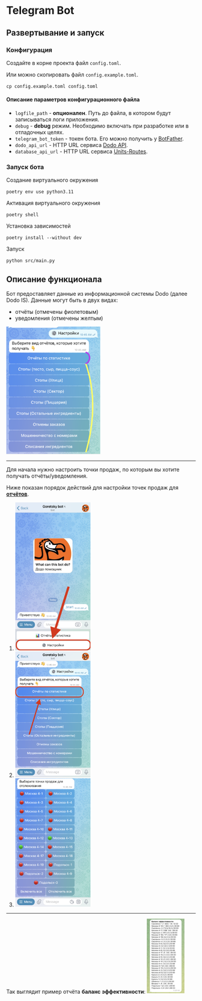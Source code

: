 # Telegram Bot

## Развертывание и запуск

### Конфигурация
Создайте в корне проекта файл `config.toml`. 

Или можно скопировать файл `config.example.toml`.

```shell
cp config.example.toml config.toml
```

#### Описание параметров конфигурационного файла
- `logfile_path` - **опционален**. Путь до файла, в котором будут записываться логи приложения.
- `debug` - **debug** режим. Необходимо включать при разработке или в отладочных целях.
- `telegram_bot_token` - токен бота. Его можно получить у [BotFather](https://t.me/BotFather).
- `dodo_api_url` - HTTP URL сервиса [Dodo API](https://github.com/goretsky-integration/api).
- `database_api_url` - HTTP URL сервиса [Units-Routes](https://github.com/goretsky-integration/unit-routes-database).

### Запуск бота

Создание виртуального окружения
```shell
poetry env use python3.11
```

Активация виртуального окружения
```shell
poetry shell
```

Установка зависимостей
```shell
poetry install --without dev
```

Запуск
```shell
python src/main.py
```


## Описание функционала
Бот предоставляет данные из информационной системы Dodo (далее Dodo IS).
Данные могут быть в двух видах:
- отчёты (отмечены фиолетовым)
- уведомления (отмечены желтым)

<img src="./docs/img/settings-types.PNG" alt="Settings types" width="250">

---

Для начала нужно настроить точки продаж, по которым вы хотите получать отчёты/уведомления.

Ниже показан порядок действий для настройки точек продаж для <b><u>отчётов</u></b>.
1. <img src="./docs/img/settings.PNG" alt="Settings" width="200">
2. <img src="./docs/img/statistics-settings.PNG" alt="Statistics settings" width="200">
3. <img src="./docs/img/choose-units.PNG" alt="Choose units" width="200">

---

Так выглядит пример отчёта **баланс эффективности**:
<img src="./docs/img/report-example.png" alt="report example" width=100>
